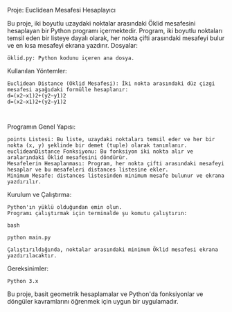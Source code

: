 Proje: Euclidean Mesafesi Hesaplayıcı

Bu proje, iki boyutlu uzaydaki noktalar arasındaki Öklid mesafesini hesaplayan bir Python programı içermektedir. Program, iki boyutlu noktaları temsil eden bir listeye dayalı olarak, her nokta çifti arasındaki mesafeyi bulur ve en kısa mesafeyi ekrana yazdırır.
Dosyalar:

    öklid.py: Python kodunu içeren ana dosya.

Kullanılan Yöntemler:

    Euclidean Distance (Öklid Mesafesi): İki nokta arasındaki düz çizgi mesafesi aşağıdaki formülle hesaplanır:
    d=(x2−x1)2+(y2−y1)2
    d=(x2​−x1​)2+(y2​−y1​)2

    ​

Programın Genel Yapısı:

    points Listesi: Bu liste, uzaydaki noktaları temsil eder ve her bir nokta (x, y) şeklinde bir demet (tuple) olarak tanımlanır.
    euclideanDistance Fonksiyonu: Bu fonksiyon iki nokta alır ve aralarındaki Öklid mesafesini döndürür.
    Mesafelerin Hesaplanması: Program, her nokta çifti arasındaki mesafeyi hesaplar ve bu mesafeleri distances listesine ekler.
    Minimum Mesafe: distances listesinden minimum mesafe bulunur ve ekrana yazdırılır.

Kurulum ve Çalıştırma:

    Python'ın yüklü olduğundan emin olun.
    Programı çalıştırmak için terminalde şu komutu çalıştırın:

    bash

    python main.py

    Çalıştırıldığında, noktalar arasındaki minimum Öklid mesafesi ekrana yazdırılacaktır.

Gereksinimler:

    Python 3.x

Bu proje, basit geometrik hesaplamalar ve Python'da fonksiyonlar ve döngüler kavramlarını öğrenmek için uygun bir uygulamadır.
